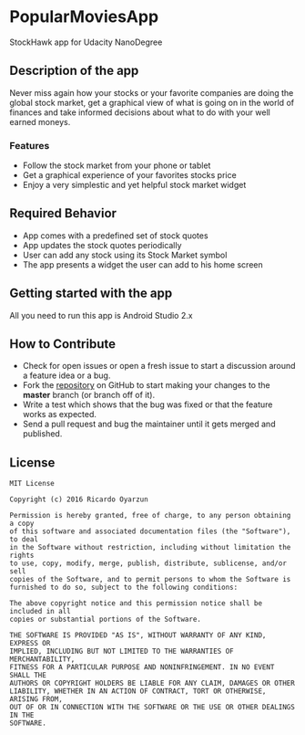 # PopularMoviesApp

StockHawk app for Udacity NanoDegree

## Description of the app

Never miss again how your stocks or your favorite companies are doing the global stock market, get a graphical view of what is going on in the world of finances and take informed decisions about what to do with your well earned moneys.

### Features

* Follow the stock market from your phone or tablet
* Get a graphical experience of your favorites stocks price
* Enjoy a very simplestic and yet helpful stock market widget

## Required Behavior

* App comes with a predefined set of stock quotes
* App updates the stock quotes periodically
* User can add any stock using its Stock Market symbol
* The app presents a widget the user can add to his home screen

## Getting started with the app

All you need to run this app is Android Studio 2.x

## How to Contribute

* Check for open issues or open a fresh issue to start a discussion around a feature idea or a bug.
* Fork the [repository](https://github.com/royarzun/StockHawk) on GitHub to start making your changes to the **master** branch (or branch off of it).
* Write a test which shows that the bug was fixed or that the feature works as expected.
* Send a pull request and bug the maintainer until it gets merged and published.

## License

    MIT License

    Copyright (c) 2016 Ricardo Oyarzun
    
    Permission is hereby granted, free of charge, to any person obtaining a copy
    of this software and associated documentation files (the "Software"), to deal
    in the Software without restriction, including without limitation the rights
    to use, copy, modify, merge, publish, distribute, sublicense, and/or sell
    copies of the Software, and to permit persons to whom the Software is
    furnished to do so, subject to the following conditions:
    
    The above copyright notice and this permission notice shall be included in all
    copies or substantial portions of the Software.
    
    THE SOFTWARE IS PROVIDED "AS IS", WITHOUT WARRANTY OF ANY KIND, EXPRESS OR
    IMPLIED, INCLUDING BUT NOT LIMITED TO THE WARRANTIES OF MERCHANTABILITY,
    FITNESS FOR A PARTICULAR PURPOSE AND NONINFRINGEMENT. IN NO EVENT SHALL THE
    AUTHORS OR COPYRIGHT HOLDERS BE LIABLE FOR ANY CLAIM, DAMAGES OR OTHER
    LIABILITY, WHETHER IN AN ACTION OF CONTRACT, TORT OR OTHERWISE, ARISING FROM,
    OUT OF OR IN CONNECTION WITH THE SOFTWARE OR THE USE OR OTHER DEALINGS IN THE
    SOFTWARE.
